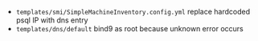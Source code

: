* `templates/smi/SimpleMachineInventory.config.yml` replace hardcoded psql IP with dns entry
* `templates/dns/default` bind9 as root because unknown error occurs